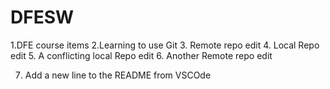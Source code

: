 # DFESW
1.DFE course items
2.Learning to use Git
3. Remote repo edit
4. Local Repo edit
5. A conflicting local Repo edit
6. Another Remote repo edit

7. Add a new line to the README from VSCOde
